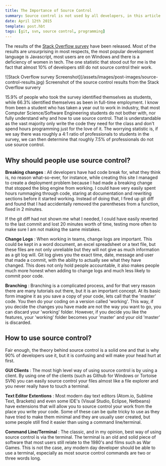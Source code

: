 ```yaml
---
title: The Importance of Source Control
summary: Source control is not used by all developers, in this article I explain why it should be.
date: April 12th 2015
template: post.hbt
tags: [git, svn, source control, programming]
---
```


The results of the [Stack Overflow survey](http://stackoverflow.com/research/developer-survey-2015) have been released. Most of the results are unsurprising in most respects, the most popular development language is Javascript, most users are on Windows and there is a deficiency of women in tech. The one statistic that stood out for me is the fact that almost 10% of developers still do not source control their work.

<p class="post-img">
  ![Stack Overflow survey Screenshot](/assets/images/post-images/source-control-results.jpg)
  <span class="caption">Screenshot of the source control results from the Stack Overflow survery</span>
</p>

15.9% of people who took the survey identified themselves as students, while 66.3% identified themselves as been in full-time employment. I know from been a student who has taken a year out to work in industry, that most Computer Science/Software Engineering students do not bother with, nor fully understand why and how to use source control. That is understandable as the vast majority only write the code they need for the class and don't spend hours programming just for the love of it. The worrying statistic is, if we say there was roughly a 4:1 ratio of professionals to students in the survey, we can then determine that roughly 7.5% of professionals do not use source control.

## Why should people use source control?

**Breaking changes** : All developers have had code break for, what they think is, no reason what-so-ever, for instance, while creating this site I managed to create a deployment problem because I had made a breaking change that stopped the blog engine from working. I could have very easily spent hours rummaging through code, staring at documentation and rewriting sections before it started working. Instead of doing that, I fired up git diff and found that I had accidentally removed the parentheses from a function, fixed in 2 minutes.

If the git diff had not shown me what I needed, I could have easily reverted to the last commit and lost 20 minutes worth of time, testing more often to make sure I am not making the same mistakes.

**Change Logs** : When working in teams, change logs are important. This could be kept in a word document, an excel spreadsheet or a text file, but these files are not only unreliable but they will not give as much information as a git log will. Git log gives you the exact time, date, message and user that made a commit, with the ability to actually see what they have changed. This does not only hold people accountable, it also makes people much more honest when adding to change logs and much less likely to commit poor code.

**Branching** : Branching is a complicated process, and for that very reason there are many tutorials out there, but it is an important concept. At its basic form imagine it as you save a copy of your code, lets call that the 'master' code. You then do your coding on a version called 'working'. This way, if you decide the changes you have made are not the way you want to go, you can discard your 'working' folder. However, if you decide you like the features, your 'working' folder becomes your 'master' and your old 'master' is discarded.

## How to use source control?
Fair enough, the theory behind source control is a solid one and that is why 90% of developers use it, but it is confusing and will make your head hurt at first.

**GUI Clients** : The most high level way of using source control is by using a client. By using one of the clients (such as Github for Windows or Tortoise SVN) you can easily source control your files almost like a file explorer and you never really have to touch a terminal.

**Text Editor Extentions** : Most modern day text editors (Atom.io, Sublime Text, Brackets) and even some IDE's (Visual Studio, Eclipse, Netbeans) have extensions that will allow you to source control your work from the place you write your code. Some of these can be quite tricky to use as they have tried to make them minimal and they are usually user created, but some people still find it easier than using a command line/terminal.

**Command Line/Terminal** : The classic, and in my opinion, best way of using source control is via the terminal. The terminal is an old and solid piece of software that most users still relate to the 1980's and films such as War Games. This is not the case, any modern day developer should be able to use a terminal, especially as most source control commands are two or three words long.

